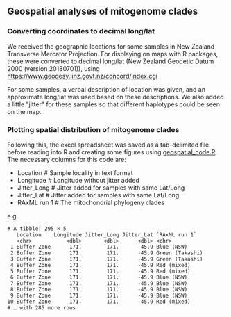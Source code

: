 ## Geospatial analyses of mitogenome clades

### Converting coordinates to decimal long/lat
We received the geographic locations for some samples in New Zealand Transverse Mercator Projection. For displaying on maps with R packages, these were converted to decimal long/lat (New Zealand Geodetic Datum 2000 (version 20180701)), using https://www.geodesy.linz.govt.nz/concord/index.cgi

For some samples, a verbal description of location was given, and an approximate long/lat was used based on these descriptions. We also added a little "jitter" for these samples so that different haplotypes could be seen on the map.

### Plotting spatial distribution of mitogenome clades
Following this, the excel spreadsheet was saved as a tab-delimited file before reading into R and creating some figures using [geospatial_code.R](geospatial_code.R). The necessary columns for this code are:
- Location # Sample locality in text format
- Longitude # Longitude without jitter added
- Jitter_Long # Jitter added for samples with same Lat/Long
- Jitter_Lat # Jitter added for samples with same Lat/Long
- RAxML run 1 # The mitochondrial phylogeny clades

e.g.
```
# A tibble: 295 × 5
   Location    Longitude Jitter_Long Jitter_Lat `RAxML run 1`  
   <chr>           <dbl>       <dbl>      <dbl> <chr>          
 1 Buffer Zone      171.        171.      -45.9 Blue (NSW)     
 2 Buffer Zone      171.        171.      -45.9 Green (Takashi)
 3 Buffer Zone      171.        171.      -45.9 Green (Takashi)
 4 Buffer Zone      171.        171.      -45.9 Red (mixed)    
 5 Buffer Zone      171.        171.      -45.9 Red (mixed)    
 6 Buffer Zone      171.        171.      -45.9 Blue (NSW)     
 7 Buffer Zone      171.        171.      -45.9 Blue (NSW)     
 8 Buffer Zone      171.        171.      -45.9 Blue (NSW)     
 9 Buffer Zone      171.        171.      -45.9 Blue (NSW)     
10 Buffer Zone      171.        171.      -45.9 Red (mixed)    
# … with 285 more rows
```
